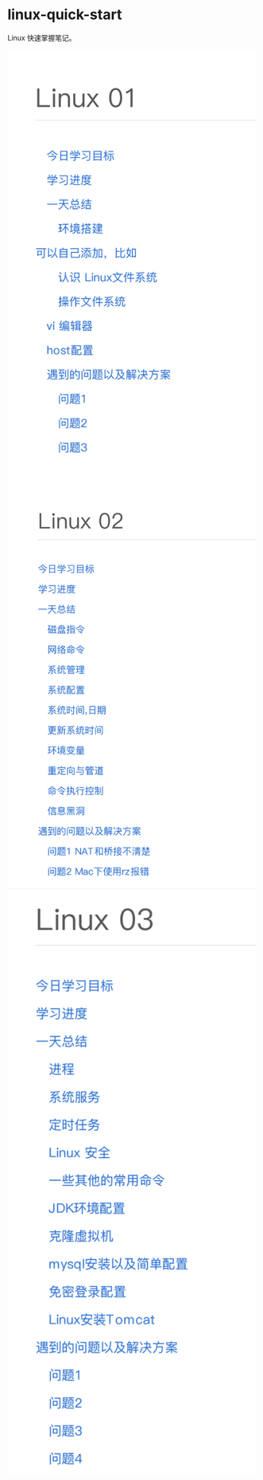 # linux-quick-start
Linux 快速掌握笔记。

<img src="https://github.com/aikuyun/linux-quick-start/blob/master/linux01.png " width="500" hegiht="1000" align=center />

<img src="https://github.com/aikuyun/linux-quick-start/blob/master/linux02.png " width="500" hegiht="1000" align=center />

<img src="https://github.com/aikuyun/linux-quick-start/blob/master/linux03.png " width="500" hegiht="1000" align=center />

